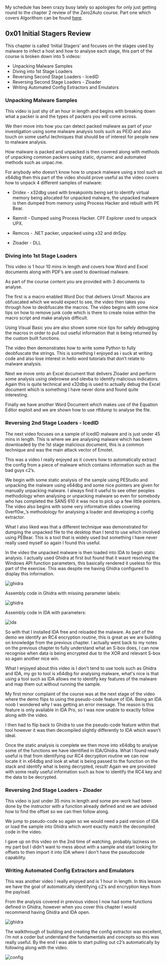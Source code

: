 My schedule has been crazy busy lately so apologies for only just getting round to the chapter 2 review of the Zero2Auto course. Part one which covers Algorithsm can be found [here](https://neil-fox.github.io/zero2auto-review,-0x01-Algorithms/).

## 0x01 Initial Stagers Review ##

This chapter is called ‘Initial Stagers’ and focuses on the stages used by malware to infect a host and how to analyse each stage, this part of the course is broken down into 5 videos:

* Unpacking Malware Samples
* Diving into 1st Stage Loaders
* Reversing Second Stage Loaders - IcedID
* Reversing Second Stage Loaders - Zloader
* Writing Automated Config Extractors and Emulators

### Unpacking Malware Samples ###

This video is just shy of an hour in length and begins with breaking down what a packer is and the types of packers you will come across.

We then move into how you can detect packed malware as part of your investigation using some malware analysis tools such as PEID and also touch on some useful techniques that should be of interest for people new to malware analysis.

How malware is packed and unpacked is then covered along with methods of unpacking common packers using static, dynamic and automated methods such as unpac.me.

For anybody who doesn’t know how to unpack malware using a tool such as x64dbg then this part of the video should prove useful as the video covers how to unpack 4 different samples of malware:

* Dridex - x32dbg used with breakpoints being set to identify virtual memory being allocated for unpacked malware, the unpacked malware is then dumped from memory using Process Hacker and rebuilt with PE Bear.

* Ramnit - Dumped using Process Hacker. CFF Explorer used to unpack UPX.

* Remcos - .NET packer, unpacked using x32 and dnSpy.

* Zloader - DLL

### Diving into 1st Stage Loaders ###

This video is 1 hour 10 mins in length and covers how Word and Excel documents along with PDF’s are used to download malware.

As part of the course content you are provided with 3 documents to analyse.

The first is a macro enabled Word Doc that delivers Urnsif. Macros are obfuscated which we would expect to see, the video then takes you through how to deobfuscate the macros. The video begins with some nice tips on how to remove junk code which is there to create noise within the macro script and make analysis difficult.

Using Visual Basic you are also shown some nice tips for safely debugging the macros in order to pull out useful information that is being returned by the custom built functions.

The video then demonstrates how to write some Python to fully deobfuscate the strings. This is something I enjoyed as i suck at writing code and also lose interest in hello word tutorials that don’t relate to malware analysis.

Next we move onto an Excel document that delivers Zloader and perform some analysis using olebrowse and olevba to identify malicious indicators. Again this is quite technical and x32dbg is used to actually debug the Excel document which is something I have never done and found quite interesting.

Finally we have another Word Document which makes use of the Equation Editor exploit and we are shown how to use rtfdump to analyse the file.

### Reversing 2nd Stage Loaders - IcedID ###

The next video focuses on a sample of IcedID malware and is just under 45 mins in length. This is where we are analysing malware which has been downloaded by the 1st stage malicious document, this is a common technique and was the main attack vector of Emotet.

This was a video I really enjoyed as it covers how to automatically extract the config from a piece of malware which contains information such as the bad guys c2’s.

We begin with some static analysis of the sample using PEStudio and unpacking the malware using x64dbg and some nice pointers are given for manually unpacking malware. I always find it useful to see other peoples methodology when analysing or unpacking malware so even for somebody who has completed the SANS 610 it was nice to pick up a few little pointers. The video also begins with some very informative slides covering 0verfl0w_’s methodology for analysing a loader and developing a config extractor.

What I also liked was that a different technique was demonstrated for dumping the unpacked file to the desktop than I tend to use which involved using PEBear. This is a tool that is widely used but something I have never really used myself so again I found this useful.

In the video the unpacked malware is then loaded into IDA to begin static analysis. I actually used Ghidra at first but found that it wasnt resolving the Windows API function parameters, this basically rendered it useless for this part of the exercise. This was despite me having Ghidra configured to display this information.

![ghidra](/images/initial_stagers_images/params.PNG)

Assembly code in Ghidra with missing parameter labels:

![ghidra](/images/initial_stagers_images/params1.PNG)

Assembly code in IDA with parameters:

![ida](/images/initial_stagers_images/ida_params.PNG)

So with that I installed IDA free and reloaded the malware. As part of the demo we identify an RC4 encryption routine, this is great as we are building on knowledge from the previous chapter. I actually went back to my notes on the previous chapter to fully understand what an S-box does, I can now recognise when data is being encrypted due to the XOR and relevant S-box so again another nice win.

What I enjoyed about this video is I don't tend to use tools such as Ghidra and IDA, my go to tool is x64dbg for analysing malware, what's nice is that using a tool such as IDA allows me to identify key features of the malware and map them out without running the sample.

My first minor complaint of the course was at the next stage of the video where the demo flips to using the pseudo-code feature of IDA. Being an IDA noob I wondered why I was getting an error message. The reason is this feature is only available in IDA Pro, so I was now unable to exactly follow along with the video.

I then had to flip back to Ghidra to use the pseudo-code feature within that tool however it was then decompiled slightly differently to IDA which wasn't ideal.

Once the static analysis is complete we then move into x64dbg to analyse some of the functions we have identified in IDA/Ghidra. What I found really useful is that from identifying our RC4 decryption routine we can now locate it in x64dbg and look at what is being passed to the function on the stack and identify what is being decrypted, result! Again we are provided with some really useful information such as how to identify the RC4 key and the data to be decrypted.

### Reversing 2nd Stage Loaders - Zloader ###

This video is just under 35 mins in length and some pre-work had been done by the instructor with a function already defined and we are advised how to find the offset so we can then follow along.

We jump to pseudo-code so again so we would need a paid version of IDA or load the sample into Ghidra which wont exactly match the decompiled code in the video.

I gave up on this video on the 2nd time of watching, probably laziness on my part but I didn’t want to mess about with a sample and start looking for offsets to then import it into IDA where I don't have the pseudocode capability.

### Writing Automated Config Extractors and Emulators ###

This was another video I really enjoyed and is 1 hour in length. In this lesson we have the goal of automatically identifying c2’s and encryption keys from the payload.

From the analysis covered in previous videos I now had some functions defined in Ghidra, however when you cover this chapter I would recommend having Ghidra and IDA open.

![ghidra](/images/initial_stagers_images/icedid_functions.PNG)

The walkthrough of building and creating the config extractor was excellent, i’m not a coder but understand the fundamentals and concepts so this was really useful. By the end I was able to start pulling out c2’s automatically by following along with the video.

![config](/images/initial_stagers_images/config_extracted_py.PNG)
